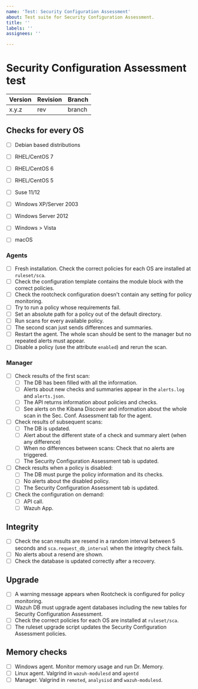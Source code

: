 ```yaml
---
name: 'Test: Security Configuration Assessment'
about: Test suite for Security Configuration Assessment.
title: ''
labels: ''
assignees: ''

---
```


# Security Configuration Assessment test

| Version | Revision | Branch |
| --- | --- | --- |
| x.y.z | rev | branch |

Checks for every OS
---------------------

- [ ] Debian based distributions

- [ ] RHEL/CentOS 7

- [ ] RHEL/CentOS 6

- [ ] RHEL/CentOS 5

- [ ] Suse 11/12

- [ ] Windows XP/Server 2003

- [ ] Windows Server 2012

- [ ] Windows > Vista

- [ ] macOS

### Agents

- [ ] Fresh installation. Check the correct policies for each OS are installed at `ruleset/sca`.
- [ ] Check the configuration template contains the module block with the correct policies.
- [ ] Check the rootcheck configuration doesn't contain any setting for policy monitoring.
- [ ] Try to run a policy whose requirements fail.
- [ ] Set an absolute path for a policy out of the default directory.
- [ ] Run scans for every available policy.
- [ ] The second scan just sends differences and summaries.
- [ ] Restart the agent. The whole scan should be sent to the manager but no repeated alerts must appear.
- [ ] Disable a policy (use the attribute `enabled`) and rerun the scan.

### Manager

- [ ] Check results of the first scan:
  - [ ] The DB has been filled with all the information.
  - [ ] Alerts about new checks and summaries appear in the `alerts.log` and `alerts.json`.
  - [ ] The API returns information about policies and checks.
  - [ ] See alerts on the Kibana Discover and information about the whole scan in the Sec. Conf. Assessment tab for the agent.

- [ ] Check results of subsequent scans:
  - [ ] The DB is updated.
  - [ ] Alert about the different state of a check and summary alert (when any difference)
  - [ ] When no differences between scans: Check that no alerts are triggered.
  - [ ] The Security Configuration Assessment tab is updated.

- [ ] Check results when a policy is disabled:
  - [ ] The DB must purge the policy information and its checks.
  - [ ] No alerts about the disabled policy.
  - [ ] The Security Configuration Assessment tab is updated.

- [ ] Check the configuration on demand:
  - [ ] API call.
  - [ ] Wazuh App.

Integrity
---------

- [ ] Check the scan results are resend in a random interval between 5 seconds and `sca.request_db_interval` when the integrity check fails.
- [ ] No alerts about a resend are shown.
- [ ] Check the database is updated correctly after a recovery.

Upgrade
---------

- [ ] A warning message appears when Rootcheck is configured for policy monitoring.
- [ ] Wazuh DB must upgrade agent databases including the new tables for Security Configuration Assessment.
- [ ] Check the correct policies for each OS are installed at `ruleset/sca`.
- [ ] The ruleset upgrade script updates the Security Configuration Assessment policies.

Memory checks
----------------

- [ ] Windows agent. Monitor memory usage and run Dr. Memory.
- [ ] Linux agent. Valgrind in `wazuh-modulesd` and `agentd`
- [ ] Manager. Valgrind in `remoted`, `analysisd` and `wazuh-modulesd`.
